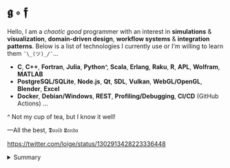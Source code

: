 # 𝖌 ∘ 𝖋

Hello, I am a _chaotic good_ programmer with an interest in  __simulations__ & __visualization__, __domain-driven design__, __workflow systems__ & __integration patterns__. Below is a list of technologies I currently use or I'm willing to learn them `¯\_(ツ)_/¯`&hellip;

- __C__, __C++__, __Fortran__, __Julia__, __Python__^, __Scala__, __Erlang__, __Raku__, __R__, __APL__, __Wolfram__, __MATLAB__
-  __PostgreSQL/SQLite__, __Node.js__, __Qt__, __SDL__, __Vulkan__, __WebGL/OpenGL__, __Blender__, __Excel__
-  __Docker__, __Debian/Windows__, __REST__, __Profiling/Debugging__, __CI/CD__ (GitHub Actions) &hellip;

^ Not my cup of tea, but I know it well!

&mdash;All the best, 𝕯𝔞𝔳𝔦𝔡 𝕷𝔞𝔫𝔡𝔞

https://twitter.com/loige/status/1302913428223336448

<details>
<summary>Summary</summary>

<img src="http://www.madmusick.cz/obaly/darkthrone_under-a-funeral-moon-big.jpg" width="50%" />

</details>

